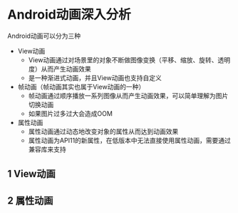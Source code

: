 # Android动画深入分析
Android动画可以分为三种
- View动画
    - View动画通过对场景里的对象不断做图像变换（平移、缩放、旋转、透明度）从而产生动画效果
    - 是一种渐进式动画，并且View动画也支持自定义    
- 帧动画（帧动画其实也属于View动画的一种）
    - 帧动画通过顺序播放一系列图像从而产生动画效果，可以简单理解为图片切换动画
    - 如果图片过多过大会造成OOM
- 属性动画
    - 属性动画通过动态地改变对象的属性从而达到动画效果
    - 属性动画为API11的新属性，在低版本中无法直接使用属性动画，需要通过兼容库来支持
## 1 View动画
## 2 属性动画    
